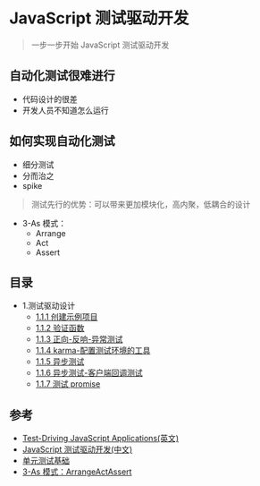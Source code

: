 # JavaScript 测试驱动开发

>一步一步开始 JavaScript 测试驱动开发

## 自动化测试很难进行
- 代码设计的很差
- 开发人员不知道怎么运行

## 如何实现自动化测试
- 细分测试
- 分而治之
- spike


>测试先行的优势：可以带来更加模块化，高内聚，低耦合的设计

- 3-As 模式：
  - Arrange
  - Act
  - Assert

## 目录

- 1.测试驱动设计
  - [1.1.1 创建示例项目](https://github.com/fairyly/js-test/blob/master/1.1.1%20%E5%88%9B%E5%BB%BA%E7%A4%BA%E4%BE%8B%E9%A1%B9%E7%9B%AE.md)
  - [1.1.2 验证函数](https://github.com/fairyly/js-test/blob/master/1.1.2%20%E9%AA%8C%E8%AF%81%E5%87%BD%E6%95%B0.md)
  - [1.1.3 正向-反响-异常测试](https://github.com/fairyly/js-test/blob/master/1.1.3%20%E6%AD%A3%E5%90%91-%E5%8F%8D%E5%93%8D-%E5%BC%82%E5%B8%B8%E6%B5%8B%E8%AF%95.md)
  - [1.1.4 karma-配置测试环境的工具](https://github.com/fairyly/js-test/blob/master/1.1.4%20karma-%E9%85%8D%E7%BD%AE%E6%B5%8B%E8%AF%95%E7%8E%AF%E5%A2%83%E7%9A%84%E5%B7%A5%E5%85%B7.md)
  - [1.1.5 异步测试](https://github.com/fairyly/js-test/blob/master/1.1.5%20%E5%BC%82%E6%AD%A5%E6%B5%8B%E8%AF%95.md)
  - [1.1.6 异步测试-客户端回调测试](https://github.com/fairyly/js-test/blob/master/1.1.6%20%E5%BC%82%E6%AD%A5%E6%B5%8B%E8%AF%95-%E5%AE%A2%E6%88%B7%E7%AB%AF%E5%9B%9E%E8%B0%83%E6%B5%8B%E8%AF%95.md)
  - [1.1.7 测试 promise](https://github.com/fairyly/js-test/blob/master/1.1.7%20%E6%B5%8B%E8%AF%95%20promise.md)




## 参考
- [Test-Driving JavaScript Applications(英文)](https://pragprog.com/book/vsjavas/test-driving-javascript-applications)
- [JavaScript 测试驱动开发(中文)](http://www.ituring.com.cn/book/1920#)
- [单元测试基础](https://docs.microsoft.com/zh-cn/visualstudio/test/unit-test-basics?view=vs-2015)
- [3-As 模式：ArrangeActAssert](http://wiki.c2.com/?ArrangeActAssert)